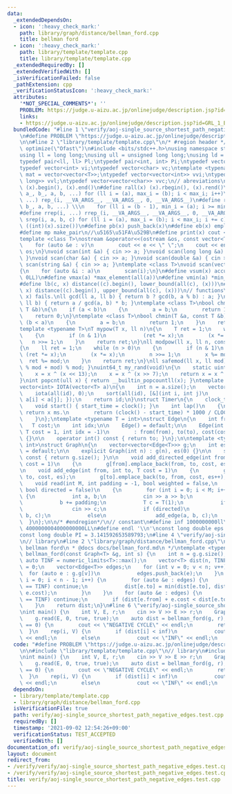 ```yaml
---
data:
  _extendedDependsOn:
  - icon: ':heavy_check_mark:'
    path: library/graph/distance/bellman_ford.cpp
    title: bellman ford
  - icon: ':heavy_check_mark:'
    path: library/template/template.cpp
    title: library/template/template.cpp
  _extendedRequiredBy: []
  _extendedVerifiedWith: []
  _isVerificationFailed: false
  _pathExtension: cpp
  _verificationStatusIcon: ':heavy_check_mark:'
  attributes:
    '*NOT_SPECIAL_COMMENTS*': ''
    PROBLEM: https://judge.u-aizu.ac.jp/onlinejudge/description.jsp?id=GRL_1_B&lang=ja
    links:
    - https://judge.u-aizu.ac.jp/onlinejudge/description.jsp?id=GRL_1_B&lang=ja
  bundledCode: "#line 1 \"verify/aoj-single_source_shortest_path_negative_edges.test.cpp\"\
    \n#define PROBLEM \"https://judge.u-aizu.ac.jp/onlinejudge/description.jsp?id=GRL_1_B&lang=ja\"\
    \n\n#line 2 \"library/template/template.cpp\"\n/* #region header */\n#pragma GCC\
    \ optimize(\"Ofast\")\n#include <bits/stdc++.h>\nusing namespace std;\n// types\n\
    using ll = long long;\nusing ull = unsigned long long;\nusing ld = long double;\n\
    typedef pair<ll, ll> Pl;\ntypedef pair<int, int> Pi;\ntypedef vector<ll> vl;\n\
    typedef vector<int> vi;\ntypedef vector<char> vc;\ntemplate <typename T>\nusing\
    \ mat = vector<vector<T>>;\ntypedef vector<vector<int>> vvi;\ntypedef vector<vector<long\
    \ long>> vvl;\ntypedef vector<vector<char>> vvc;\n// abreviations\n#define all(x)\
    \ (x).begin(), (x).end()\n#define rall(x) (x).rbegin(), (x).rend()\n#define rep_(i,\
    \ a_, b_, a, b, ...) for (ll i = (a), max_i = (b); i < max_i; i++)\n#define rep(i,\
    \ ...) rep_(i, __VA_ARGS__, __VA_ARGS__, 0, __VA_ARGS__)\n#define rrep_(i, a_,\
    \ b_, a, b, ...) \\\n    for (ll i = (b - 1), min_i = (a); i >= min_i; i--)\n\
    #define rrep(i, ...) rrep_(i, __VA_ARGS__, __VA_ARGS__, 0, __VA_ARGS__)\n#define\
    \ srep(i, a, b, c) for (ll i = (a), max_i = (b); i < max_i; i += c)\n#define SZ(x)\
    \ ((int)(x).size())\n#define pb(x) push_back(x)\n#define eb(x) emplace_back(x)\n\
    #define mp make_pair\n//\u5165\u51FA\u529B\n#define print(x) cout << x << endl\n\
    template <class T>\nostream &operator<<(ostream &os, const vector<T> &v)\n{\n\
    \    for (auto &e : v)\n        cout << e << \" \";\n    cout << endl;\n    return\
    \ os;\n}\nvoid scan(int &a) { cin >> a; }\nvoid scan(long long &a) { cin >> a;\
    \ }\nvoid scan(char &a) { cin >> a; }\nvoid scan(double &a) { cin >> a; }\nvoid\
    \ scan(string &a) { cin >> a; }\ntemplate <class T>\nvoid scan(vector<T> &a)\n\
    {\n    for (auto &i : a)\n        scan(i);\n}\n#define vsum(x) accumulate(all(x),\
    \ 0LL)\n#define vmax(a) *max_element(all(a))\n#define vmin(a) *min_element(all(a))\n\
    #define lb(c, x) distance((c).begin(), lower_bound(all(c), (x)))\n#define ub(c,\
    \ x) distance((c).begin(), upper_bound(all(c), (x)))\n// functions\n// gcd(0,\
    \ x) fails.\nll gcd(ll a, ll b) { return b ? gcd(b, a % b) : a; }\nll lcm(ll a,\
    \ ll b) { return a / gcd(a, b) * b; }\ntemplate <class T>\nbool chmax(T &a, const\
    \ T &b)\n{\n    if (a < b)\n    {\n        a = b;\n        return 1;\n    }\n\
    \    return 0;\n}\ntemplate <class T>\nbool chmin(T &a, const T &b)\n{\n    if\
    \ (b < a)\n    {\n        a = b;\n        return 1;\n    }\n    return 0;\n}\n\
    template <typename T>\nT mypow(T x, ll n)\n{\n    T ret = 1;\n    while (n > 0)\n\
    \    {\n        if (n & 1)\n            (ret *= x);\n        (x *= x);\n     \
    \   n >>= 1;\n    }\n    return ret;\n}\nll modpow(ll x, ll n, const ll mod)\n\
    {\n    ll ret = 1;\n    while (n > 0)\n    {\n        if (n & 1)\n           \
    \ (ret *= x);\n        (x *= x);\n        n >>= 1;\n        x %= mod;\n      \
    \  ret %= mod;\n    }\n    return ret;\n}\nll safemod(ll x, ll mod) { return (x\
    \ % mod + mod) % mod; }\nuint64_t my_rand(void)\n{\n    static uint64_t x = 88172645463325252ULL;\n\
    \    x = x ^ (x << 13);\n    x = x ^ (x >> 7);\n    return x = x ^ (x << 17);\n\
    }\nint popcnt(ull x) { return __builtin_popcountll(x); }\ntemplate <typename T>\n\
    vector<int> IOTA(vector<T> a)\n{\n    int n = a.size();\n    vector<int> id(n);\n\
    \    iota(all(id), 0);\n    sort(all(id), [&](int i, int j)\n         { return\
    \ a[i] < a[j]; });\n    return id;\n}\nstruct Timer\n{\n    clock_t start_time;\n\
    \    void start() { start_time = clock(); }\n    int lap()\n    {\n        //\
    \ return x ms.\n        return (clock() - start_time) * 1000 / CLOCKS_PER_SEC;\n\
    \    }\n};\ntemplate <typename T = int>\nstruct Edge\n{\n    int from, to;\n \
    \   T cost;\n    int idx;\n\n    Edge() = default;\n\n    Edge(int from, int to,\
    \ T cost = 1, int idx = -1)\n        : from(from), to(to), cost(cost), idx(idx)\
    \ {}\n\n    operator int() const { return to; }\n};\n\ntemplate <typename T =\
    \ int>\nstruct Graph\n{\n    vector<vector<Edge<T>>> g;\n    int es;\n\n    Graph()\
    \ = default;\n\n    explicit Graph(int n) : g(n), es(0) {}\n\n    size_t size()\
    \ const { return g.size(); }\n\n    void add_directed_edge(int from, int to, T\
    \ cost = 1)\n    {\n        g[from].emplace_back(from, to, cost, es++);\n    }\n\
    \n    void add_edge(int from, int to, T cost = 1)\n    {\n        g[from].emplace_back(from,\
    \ to, cost, es);\n        g[to].emplace_back(to, from, cost, es++);\n    }\n\n\
    \    void read(int M, int padding = -1, bool weighted = false,\n             \
    \ bool directed = false)\n    {\n        for (int i = 0; i < M; i++)\n       \
    \ {\n            int a, b;\n            cin >> a >> b;\n            a += padding;\n\
    \            b += padding;\n            T c = T(1);\n            if (weighted)\n\
    \                cin >> c;\n            if (directed)\n                add_directed_edge(a,\
    \ b, c);\n            else\n                add_edge(a, b, c);\n        }\n  \
    \  }\n};\n\n/* #endregion*/\n// constant\n#define inf 1000000000ll\n#define INF\
    \ 4000000004000000000LL\n#define endl '\\n'\nconst long double eps = 0.000000000000001;\n\
    const long double PI = 3.141592653589793;\n#line 4 \"verify/aoj-single_source_shortest_path_negative_edges.test.cpp\"\
    \n// library\n#line 2 \"library/graph/distance/bellman_ford.cpp\"\n/**\n * @brief\
    \ bellman ford\n * @docs docs/bellman_ford.md\n */\ntemplate <typename T>\nvector<T>\
    \ bellman_ford(const Graph<T> &g, int s) {\n    int n = g.g.size();\n    const\
    \ auto TINF = numeric_limits<T>::max();\n    vector<T> dist(n, TINF);\n    dist[s]\
    \ = 0;\n    vector<Edge<T>> edges;\n    for (int v = 0; v < n; v++) {\n      \
    \  for (auto e : g.g[v])\n            edges.push_back(e);\n    }\n    for (int\
    \ i = 0; i < n - 1; i++) {\n        for (auto &e : edges) {\n            if (dist[e.from]\
    \ == TINF) continue;\n            dist[e.to] = min(dist[e.to], dist[e.from] +\
    \ e.cost);\n        }\n    }\n    for (auto &e : edges) {\n        if (dist[e.from]\
    \ == TINF) continue;\n        if (dist[e.from] + e.cost < dist[e.to]) return vector<T>();\n\
    \    }\n    return dist;\n}\n#line 6 \"verify/aoj-single_source_shortest_path_negative_edges.test.cpp\"\
    \nint main() {\n    int V, E, r;\n    cin >> V >> E >> r;\n    Graph<int> g(V);\n\
    \    g.read(E, 0, true, true);\n    auto dist = bellman_ford(g, r);\n    if (dist.size()\
    \ == 0) {\n        cout << \"NEGATIVE CYCLE\" << endl;\n        return 0;\n  \
    \  }\n    rep(i, V) {\n        if (dist[i] < inf)\n            cout << dist[i]\
    \ << endl;\n        else\n            cout << \"INF\" << endl;\n    }\n}\n"
  code: "#define PROBLEM \"https://judge.u-aizu.ac.jp/onlinejudge/description.jsp?id=GRL_1_B&lang=ja\"\
    \n\n#include \"library/template/template.cpp\"\n// library\n#include \"library/graph/distance/bellman_ford.cpp\"\
    \nint main() {\n    int V, E, r;\n    cin >> V >> E >> r;\n    Graph<int> g(V);\n\
    \    g.read(E, 0, true, true);\n    auto dist = bellman_ford(g, r);\n    if (dist.size()\
    \ == 0) {\n        cout << \"NEGATIVE CYCLE\" << endl;\n        return 0;\n  \
    \  }\n    rep(i, V) {\n        if (dist[i] < inf)\n            cout << dist[i]\
    \ << endl;\n        else\n            cout << \"INF\" << endl;\n    }\n}"
  dependsOn:
  - library/template/template.cpp
  - library/graph/distance/bellman_ford.cpp
  isVerificationFile: true
  path: verify/aoj-single_source_shortest_path_negative_edges.test.cpp
  requiredBy: []
  timestamp: '2021-09-02 12:54:26+09:00'
  verificationStatus: TEST_ACCEPTED
  verifiedWith: []
documentation_of: verify/aoj-single_source_shortest_path_negative_edges.test.cpp
layout: document
redirect_from:
- /verify/verify/aoj-single_source_shortest_path_negative_edges.test.cpp
- /verify/verify/aoj-single_source_shortest_path_negative_edges.test.cpp.html
title: verify/aoj-single_source_shortest_path_negative_edges.test.cpp
---
```

